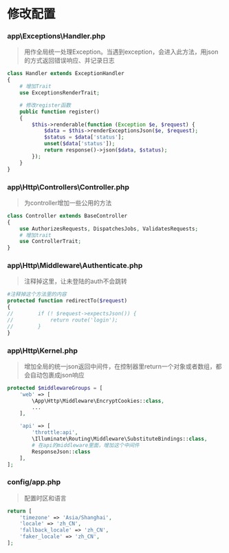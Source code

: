 # 修改配置

### app\Exceptions\Handler.php
> 用作全局统一处理Exception。当遇到exception，会进入此方法，用json的方式返回错误响应、并记录日志
```php
class Handler extends ExceptionHandler
{
    # 增加Trait
    use ExceptionsRenderTrait;

    # 修改register函数
    public function register()
    {
        $this->renderable(function (Exception $e, $request) {
            $data = $this->renderExceptionsJson($e, $request);
            $status = $data['status'];
            unset($data['status']);
            return response()->json($data, $status);
        });
    }
}
```

### app\Http\Controllers\Controller.php
> 为controller增加一些公用的方法
```php
class Controller extends BaseController
{
    use AuthorizesRequests, DispatchesJobs, ValidatesRequests;
    # 增加trait
    use ControllerTrait;
}
```

### app\Http\Middleware\Authenticate.php
> 注释掉这里，让未登陆的auth不会跳转
```php
#注释掉这个方法里的内容
protected function redirectTo($request)
{
//        if (! $request->expectsJson()) {
//            return route('login');
//        }
}
```

### app\Http\Kernel.php
> 增加全局的统一json返回中间件，在控制器里return一个对象或者数组，都会自动包裹成json响应
```php
protected $middlewareGroups = [
    'web' => [
        \App\Http\Middleware\EncryptCookies::class,
        ...
    ],

    'api' => [
        'throttle:api',
        \Illuminate\Routing\Middleware\SubstituteBindings::class,
        # 在api的middleware里面，增加这个中间件
        ResponseJson::class
    ],
];
```

### config/app.php
> 配置时区和语言
```php
return [
    'timezone' => 'Asia/Shanghai',
    'locale' => 'zh_CN',
    'fallback_locale' => 'zh_CN',
    'faker_locale' => 'zh_CN',
];
```


